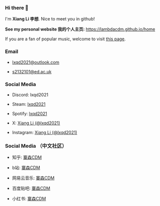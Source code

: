 ### Hi there 👋

I'm **Xiang Li 李想**. Nice to meet you in github!

**See my personal website 我的个人主页:** https://lambdacdm.github.io/home

If you are a fan of popular music, welcome to visit [this page](https://lambdacdm.github.io/Music-Laboratory/).

### Email

* lxqd2021@outlook.com

* s2132101@ed.ac.uk

### Social Media

* Discord: lxqd2021

* Steam: [lxqd2021](https://steamcommunity.com/profiles/76561199234315986/)

* Spotify: [lxqd2021](https://open.spotify.com/user/aodbn5sk0d56tefinucj47aqd)

* X: [Xiang Li (@lxqd2021)](https://twitter.com/lxqd2021)

* Instagram: [Xiang Li (@lxqd2021)](https://www.instagram.com/lxqd2021/)

### Social Media （中文社区）

* 知乎: [寨森CDM](https://www.zhihu.com/people/zhai-sen-8)

* b站: [寨森CDM](https://space.bilibili.com/407184818?spm_id_from=333.1007.0.0)

* 网易云音乐: [寨森CDM](https://music.163.com/#/user/home?id=477097094)

* 百度贴吧: [寨森CDM](https://tieba.baidu.com/home/main?id=tb.1.280b8e23.m2_V-qXfQj42raXJFZOj-w&fr=userbar)

* 小红书: [寨森CDM](https://www.xiaohongshu.com/user/profile/6171c81a0000000002027667)
